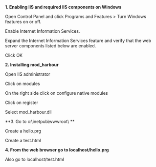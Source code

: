 **1. Enabling IIS and required IIS components on Windows**

Open Control Panel and click Programs and Features > Turn Windows features on or off.

Enable Internet Information Services.

Expand the Internet Information Services feature and verify that the web server components listed below are enabled.

Click OK

**2. Installing mod_harbour**

Open IIS administrator

Click on modules

On the right side click on configure native modules

Click on register

Select mod_harbour.dll

**3. Go to c:\inetpub\wwwroot\ **

Create a hello.prg

Create a test.html

**4. From the web browser go to localhost/hello.prg**

Also go to localhost/test.html
